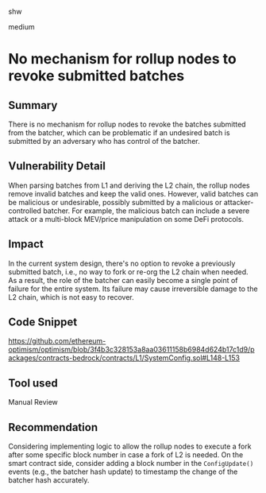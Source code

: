 shw

medium

# No mechanism for rollup nodes to revoke submitted batches

## Summary

There is no mechanism for rollup nodes to revoke the batches submitted from the batcher, which can be problematic if an undesired batch is submitted by an adversary who has control of the batcher.

## Vulnerability Detail

When parsing batches from L1 and deriving the L2 chain, the rollup nodes remove invalid batches and keep the valid ones. However, valid batches can be malicious or undesirable, possibly submitted by a malicious or attacker-controlled batcher. For example, the malicious batch can include a severe attack or a multi-block MEV/price manipulation on some DeFi protocols.

## Impact

In the current system design, there's no option to revoke a previously submitted batch, i.e., no way to fork or re-org the L2 chain when needed. As a result, the role of the batcher can easily become a single point of failure for the entire system. Its failure may cause irreversible damage to the L2 chain, which is not easy to recover.

## Code Snippet

https://github.com/ethereum-optimism/optimism/blob/3f4b3c328153a8aa03611158b6984d624b17c1d9/packages/contracts-bedrock/contracts/L1/SystemConfig.sol#L148-L153

## Tool used

Manual Review

## Recommendation

Considering implementing logic to allow the rollup nodes to execute a fork after some specific block number in case a fork of L2 is needed. On the smart contract side, consider adding a block number in the `ConfigUpdate()` events (e.g., the batcher hash update) to timestamp the change of the batcher hash accurately.